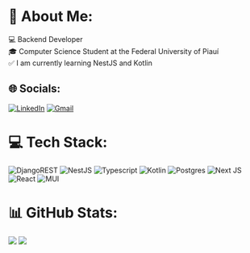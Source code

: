 # 👋 About Me:
💻 Backend Developer<br>🎓 Computer Science Student at the Federal University of Piauí<br>✅ I am currently learning NestJS and Kotlin

## 🌐 Socials:
[![LinkedIn](https://img.shields.io/badge/LinkedIn-%230077B5.svg?logo=linkedin&logoColor=white)](https://www.linkedin.com/in/joão-filipe-batista-4b3640212/) [![Gmail](https://img.shields.io/badge/-Gmail-c14438?logo=Gmail&logoColor=white&link=mailto:joaofilipeb045@gmail.com)](mailto:joaofilipeb045@gmail.com/)

# 💻 Tech Stack:
![DjangoREST](https://img.shields.io/badge/DJANGO-REST-ff1709?style=for-the-badge&logo=django&logoColor=white&color=ff1709&labelColor=gray) ![NestJS](https://img.shields.io/badge/nestjs-%23E0234E.svg?style=for-the-badge&logo=nestjs&logoColor=white) ![Typescript](https://img.shields.io/badge/TypeScript-007ACC?style=for-the-badge&logo=typescript&logoColor=white) ![Kotlin](https://img.shields.io/badge/Kotlin-0095D5?&style=for-the-badge&logo=kotlin&logoColor=white) ![Postgres](https://img.shields.io/badge/postgres-%23316192.svg?style=for-the-badge&logo=postgresql&logoColor=white) ![Next JS](https://img.shields.io/badge/Next-black?style=for-the-badge&logo=next.js&logoColor=white) ![React](https://img.shields.io/badge/react-%2320232a.svg?style=for-the-badge&logo=react&logoColor=%2361DAFB) ![MUI](https://img.shields.io/badge/MUI-%230081CB.svg?style=for-the-badge&logo=material-ui&logoColor=white) 
# 📊 GitHub Stats:
![](https://github-readme-streak-stats.herokuapp.com/?user=JFBatista023&theme=blue-green&hide_border=false)
![](https://github-readme-stats-git-masterrstaa-rickstaa.vercel.app/api/top-langs/?username=JFBatista023&theme=blue-green&hide_border=false&include_all_commits=false&count_private=false&layout=compact)

<!-- Proudly created with GPRM ( https://gprm.itsvg.in ) -->
